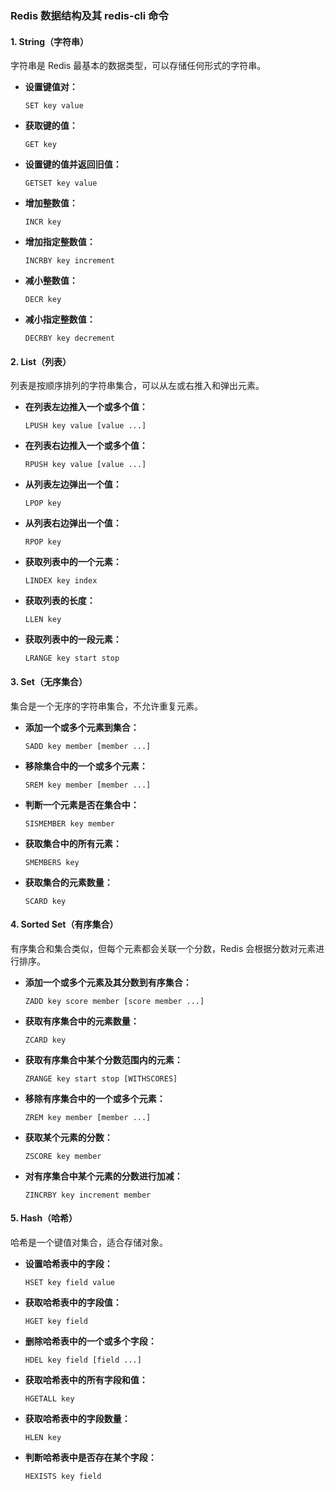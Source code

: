 ### Redis 数据结构及其 redis-cli 命令

#### 1. String（字符串）
字符串是 Redis 最基本的数据类型，可以存储任何形式的字符串。

- **设置键值对：**
  ```shell
  SET key value
  ```
- **获取键的值：**
  ```shell
  GET key
  ```
- **设置键的值并返回旧值：**
  ```shell
  GETSET key value
  ```
- **增加整数值：**
  ```shell
  INCR key
  ```
- **增加指定整数值：**
  ```shell
  INCRBY key increment
  ```
- **减小整数值：**
  ```shell
  DECR key
  ```
- **减小指定整数值：**
  ```shell
  DECRBY key decrement
  ```

#### 2. List（列表）
列表是按顺序排列的字符串集合，可以从左或右推入和弹出元素。

- **在列表左边推入一个或多个值：**
  ```shell
  LPUSH key value [value ...]
  ```
- **在列表右边推入一个或多个值：**
  ```shell
  RPUSH key value [value ...]
  ```
- **从列表左边弹出一个值：**
  ```shell
  LPOP key
  ```
- **从列表右边弹出一个值：**
  ```shell
  RPOP key
  ```
- **获取列表中的一个元素：**
  ```shell
  LINDEX key index
  ```
- **获取列表的长度：**
  ```shell
  LLEN key
  ```
- **获取列表中的一段元素：**
  ```shell
  LRANGE key start stop
  ```

#### 3. Set（无序集合）
集合是一个无序的字符串集合，不允许重复元素。

- **添加一个或多个元素到集合：**
  ```shell
  SADD key member [member ...]
  ```
- **移除集合中的一个或多个元素：**
  ```shell
  SREM key member [member ...]
  ```
- **判断一个元素是否在集合中：**
  ```shell
  SISMEMBER key member
  ```
- **获取集合中的所有元素：**
  ```shell
  SMEMBERS key
  ```
- **获取集合的元素数量：**
  ```shell
  SCARD key
  ```

#### 4. Sorted Set（有序集合）
有序集合和集合类似，但每个元素都会关联一个分数，Redis 会根据分数对元素进行排序。

- **添加一个或多个元素及其分数到有序集合：**
  ```shell
  ZADD key score member [score member ...]
  ```
- **获取有序集合中的元素数量：**
  ```shell
  ZCARD key
  ```
- **获取有序集合中某个分数范围内的元素：**
  ```shell
  ZRANGE key start stop [WITHSCORES]
  ```
- **移除有序集合中的一个或多个元素：**
  ```shell
  ZREM key member [member ...]
  ```
- **获取某个元素的分数：**
  ```shell
  ZSCORE key member
  ```
- **对有序集合中某个元素的分数进行加减：**
  ```shell
  ZINCRBY key increment member
  ```

#### 5. Hash（哈希）
哈希是一个键值对集合，适合存储对象。

- **设置哈希表中的字段：**
  ```shell
  HSET key field value
  ```
- **获取哈希表中的字段值：**
  ```shell
  HGET key field
  ```
- **删除哈希表中的一个或多个字段：**
  ```shell
  HDEL key field [field ...]
  ```
- **获取哈希表中的所有字段和值：**
  ```shell
  HGETALL key
  ```
- **获取哈希表中的字段数量：**
  ```shell
  HLEN key
  ```
- **判断哈希表中是否存在某个字段：**
  ```shell
  HEXISTS key field
  ```
